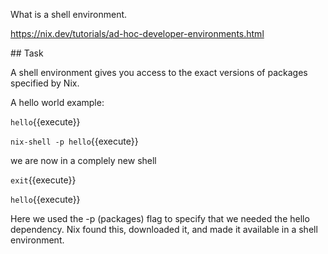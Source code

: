 What is a shell environment.

https://nix.dev/tutorials/ad-hoc-developer-environments.html


## Task

A shell environment gives you access to the exact versions of packages specified by Nix.

A hello world example:

`hello`{{execute}}

`nix-shell -p hello`{{execute}}

we are now in a complely new shell

`exit`{{execute}}


`hello`{{execute}}

Here we used the -p (packages) flag to specify that we needed the hello dependency. Nix found this, downloaded it, and made it available in a shell environment.

